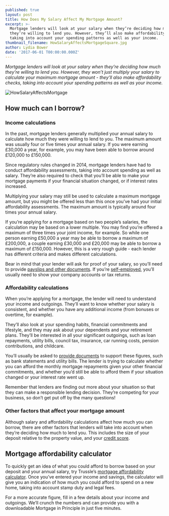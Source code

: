 ```yaml
---
published: true
layout: post
title: How Does My Salary Affect My Mortgage Amount?
excerpt: >-
  Mortgage lenders will look at your salary when they’re deciding how much
  they’re willing to lend you. However, they’ll also make affordability checks,
  taking into account your spending patterns as well as your income.  
thumbnail_filename: HowSalaryAffectsMortgageSquare.jpg
author: Lydia Bower
date: '2017-06-01 T00:00:00.000Z'
---
```

_Mortgage lenders will look at your salary when they’re deciding how much they’re willing to lend you. However, they won’t just multiply your salary to calculate your maximum mortgage amount - they’ll also make affordability checks, taking into account your spending patterns as well as your income._

![HowSalaryAffectsMortgage]({{site.baseurl}}/images/post_images/HowSalaryAffectsMortgage.jpg)

## How much can I borrow? 

### Income calculations
In the past, mortgage lenders generally multiplied your annual salary to calculate how much they were willing to lend to you. The maximum amount was usually four or five times your annual salary. If you were earning £30,000 a year, for example, you may have been able to borrow around £120,000 to £150,000. 

Since regulatory rules changed in 2014, mortgage lenders have had to conduct affordability assessments, taking into account spending as well as salary. They’re also required to check that you’ll be able to make your mortgage payments if your financial situation changed, or if interest rates increased. 

Multiplying your salary may still be used to calculate a maximum mortgage amount, but you might be offered less than this once you’ve had your initial affordability assessments. The maximum amount is typically around four times your annual salary. 

If you’re applying for a mortgage based on two people’s salaries, the calculation may be based on a lower multiple. You may find you’re offered a maximum of three times your joint income, for example. So while one person earning £50,000 a year may be able to borrow a maximum of £200,000, a couple earning £30,000 and £20,000 may be able to borrow a maximum of £150,000. However, this is a very rough guide - each lender has different criteria and makes different calculations.  

Bear in mind that your lender will ask for proof of your salary, so you’ll need to provide [payslips and other documents](https://trussle.com/blog/what-documents-do-you-need-for-a-mortgage). If you’re [self-employed](https://trussle.com/blog/getting-a-mortgage-self-employed "getting a mortgage if self-employed"), you’ll usually need to show your company accounts or tax returns. 

### Affordability calculations
When you’re applying for a mortgage, the lender will need to understand your income and outgoings. They’ll want to know whether your salary is consistent, and whether you have any additional income (from bonuses or overtime, for example). 

They’ll also look at your spending habits, financial commitments and lifestyle, and they may ask about your dependents and your retirement plans. They’ll be interested in all your significant outgoings, such as loan repayments, utility bills, council tax, insurance, car running costs, pension contributions, and childcare. 

You’ll usually be asked to [provide documents](https://trussle.com/blog/what-documents-do-you-need-for-a-mortgage) to support these figures, such as bank statements and utility bills. The lender is trying to calculate whether you can afford the monthly mortgage repayments given your other financial commitments, and whether you’d still be able to afford them if your situation changed or your interest rate went up. 

Remember that lenders are finding out more about your situation so that they can make a responsible lending decision. They’re competing for your business, so don’t get put off by the many questions! 

### Other factors that affect your mortgage amount
Although salary and affordability calculations affect how much you can borrow, there are other factors that lenders will take into account when they’re deciding how much to lend you. This includes the size of your deposit relative to the property value, and your [credit score](https://trussle.com/blog/getting-a-mortgage-with-bad-credit). 
 

## Mortgage affordability calculator
To quickly get an idea of what you could afford to borrow based on your deposit and your annual salary, try Trussle’s [mortgage affordability calculator](https://apply.trussle.com/affordability-calculator). Once you’ve entered your income and savings, the calculator will give you an indication of how much you could afford to spend on a new home, taking into account stamp duty and legal fees. 

For a more accurate figure, fill in a few details about your income and outgoings. We’ll crunch the numbers and can provide you with a downloadable Mortgage in Principle in just five minutes. 

